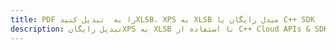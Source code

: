 ---title: PDF را به  تبدیل کنیدXLSB، XPS به XLSB مبدل رایگان یا C++ SDKdescription: تبدیل رایگانXPS به XLSB با استفاده از C++ Cloud APIs & SDK همچنین اسناد PDF را در Cloud ایجاد، ویرایش و رندر کنید.---